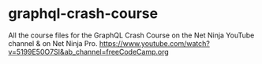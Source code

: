# graphql-crash-course
All the course files for the GraphQL Crash Course on the Net Ninja YouTube channel &amp; on Net Ninja Pro.
https://www.youtube.com/watch?v=5199E50O7SI&ab_channel=freeCodeCamp.org
